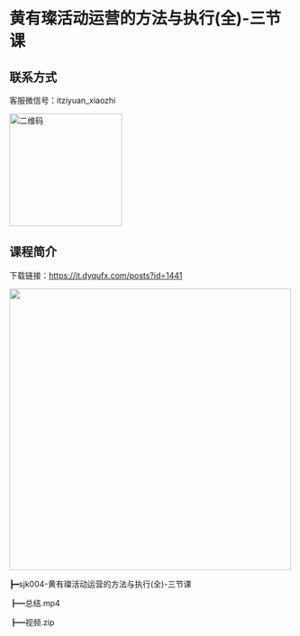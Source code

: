 # 黄有璨活动运营的方法与执行(全)-三节课

## 联系方式

客服微信号：itziyuan_xiaozhi

<img src="https://ziyuanyun.oss-cn-guangzhou.aliyuncs.com/common/20240614073449/666b82192834a.jpg" width="200" height="200" alt="二维码">

## 课程简介

下载链接：https://it.dyqufx.com/posts?id=1441

<img src="https://ziyuanyun.oss-cn-guangzhou.aliyuncs.com/yun/20240515153936/664466b892680.jpg" width="500" alt="">

  ┣━sjk004-黄有璨活动运营的方法与执行(全)-三节课

 ┣━总结.mp4

 ┣━视频.zip

  